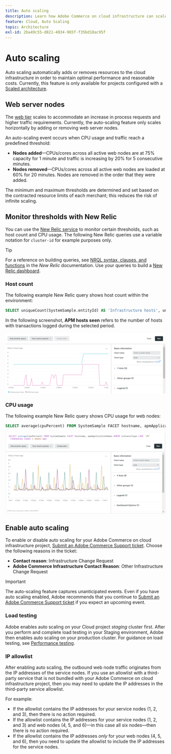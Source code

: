 ```yaml
---
title: Auto scaling
description: Learn how Adobe Commerce on cloud infrastructure can scale to meet resource demands.
feature: Cloud, Auto Scaling
topic: Architecture
exl-id: 2ba49c55-d821-4934-965f-f35bd18ac95f
---
```

# Auto scaling

Auto scaling automatically adds or removes resources to the cloud infrastructure in order to maintain optimal performance and reasonable costs. Currently, this feature is only available for projects configured with a [Scaled architecture](scaled-architecture.md).

## Web server nodes

The [web tier](scaled-architecture.md#web-tier) scales to accommodate an increase in process requests and higher traffic requirements. Currently, the auto-scaling feature only scales horizontally by adding or removing web server nodes.

An auto-scaling event occurs when CPU usage and traffic reach a predefined threshold:

- **Nodes added**—CPUs/cores across all active web nodes are at 75% capacity for 1 minute and traffic is increasing by 20% for 5 consecutive minutes.
- **Nodes removed**—CPUs/cores across all active web nodes are loaded at 60% for 20 minutes. Nodes are removed in the order that they were added.

The minimum and maximum thresholds are determined and set based on the contracted resource limits of each merchant; this reduces the risk of infinite scaling.

## Monitor thresholds with New Relic

You can use the [New Relic service](../monitor/new-relic-service.md) to monitor certain thresholds, such as host count and CPU usage. The following New Relic queries use a variable notation for `cluster-id` for example purposes only.

>[!TIP]
>
>For a reference on building queries, see [NRQL syntax, clauses, and functions](https://docs.newrelic.com/docs/query-your-data/nrql-new-relic-query-language/get-started/nrql-syntax-clauses-functions/) in the _New Relic_ documentation.
>Use your queries to build a [New Relic dashboard](https://docs.newrelic.com/docs/query-your-data/explore-query-data/dashboards/introduction-dashboards/).

### Host count

The following example New Relic query shows host count within the environment:

```sql
SELECT uniqueCount(SystemSample.entityId) AS 'Infrastructure hosts', uniqueCount(Transaction.host) AS 'APM hosts seen' FROM SystemSample, Transaction where (Transaction.appName = 'cluster-id_stg' AND Transaction.transactionType = 'Web') OR SystemSample.apmApplicationNames LIKE '%|cluster-id_stg|%' TIMESERIES SINCE 3 HOURS AGO
```

In the following screenshot, **APM hosts seen** refers to the number of hosts with transactions logged during the selected period.

![New Relic host count](../../assets/new-relic/host-count.png)

### CPU usage

The following example New Relic query shows CPU usage for web nodes:

```sql
SELECT average(cpuPercent) FROM SystemSample FACET hostname, apmApplicationNames WHERE instanceType LIKE 'c%' TIMESERIES SINCE 3 HOURS AGO
```

![New Relic web nodes CPU usage](../../assets/new-relic/web-node-cpu-usage.png)

## Enable auto scaling

To enable or disable auto scaling for your Adobe Commerce on cloud infrastructure project, [Submit an Adobe Commerce Support ticket](https://experienceleague.adobe.com/docs/commerce-knowledge-base/kb/help-center-guide/magento-help-center-user-guide.html#submit-ticket). Choose the following reasons in the ticket:

- **Contact reason**: Infrastructure Change Request
- **Adobe Commerce Infrastructure Contact Reason**: Other Infrastructure Change Request

>[!IMPORTANT]
>
>The auto-scaling feature captures unanticipated events. Even if you have auto scaling enabled, Adobe recommends that you continue to [Submit an Adobe Commerce Support ticket](https://experienceleague.adobe.com/docs/commerce-knowledge-base/kb/help-center-guide/magento-help-center-user-guide.html#submit-ticket) if you expect an upcoming event.

### Load testing

Adobe enables auto scaling on your Cloud project _staging_ cluster first. After you perform and complete load testing in your Staging environment, Adobe then enables auto scaling on your production cluster. For guidance on load testing, see [Performance testing](../launch/checklist.md#performance-testing).

### IP allowlist

After enabling auto scaling, the outbound web node traffic originates from the IP addresses of the service nodes. If you use an allowlist with a third-party service that is not bundled with your Adobe Commerce on cloud infrastructure project, then you may need to update the IP addresses in the third-party service allowlist.

For example:

- If the allowlist contains the IP addresses for your service nodes (1, 2, and 3), then there is no action required.
- If the allowlist contains the IP addresses for your service nodes (1, 2, and 3) and web nodes (4, 5, and 6)—in this case all six nodes—then there is no action required.
- If the allowlist contains the IP addresses _only_ for your web nodes (4, 5, and 6), then you need to update the allowlist to include the IP addresses for the service nodes.
